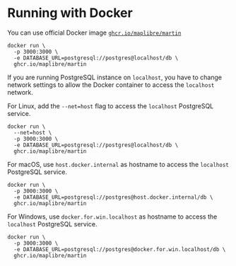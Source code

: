 # Running with Docker

You can use official Docker image [`ghcr.io/maplibre/martin`](https://ghcr.io/maplibre/martin)

```shell
docker run \
  -p 3000:3000 \
  -e DATABASE_URL=postgresql://postgres@localhost/db \
  ghcr.io/maplibre/martin
```

If you are running PostgreSQL instance on `localhost`, you have to change network settings to allow the Docker container to access the `localhost` network.

For Linux, add the `--net=host` flag to access the `localhost` PostgreSQL service.

```shell
docker run \
  --net=host \
  -p 3000:3000 \
  -e DATABASE_URL=postgresql://postgres@localhost/db \
  ghcr.io/maplibre/martin
```

For macOS, use `host.docker.internal` as hostname to access the `localhost` PostgreSQL service.

```shell
docker run \
  -p 3000:3000 \
  -e DATABASE_URL=postgresql://postgres@host.docker.internal/db \
  ghcr.io/maplibre/martin
```

For Windows, use `docker.for.win.localhost` as hostname to access the `localhost` PostgreSQL service.

```shell
docker run \
  -p 3000:3000 \
  -e DATABASE_URL=postgresql://postgres@docker.for.win.localhost/db \
  ghcr.io/maplibre/martin
```
